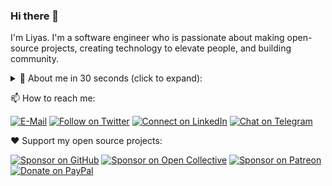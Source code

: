 ### Hi there 👋

I'm Liyas. I'm a software engineer who is passionate about making open-source projects, creating technology to elevate people, and building community.

<details>
  <summary>🙋 About me in 30 seconds (click to expand):</summary>
  <p></p>

  🔭 I’m currently working on [👽 Postwoman](https://postwoman.io), previously at [Buy Me a Coffee ☕](https://www.buymeacoffee.com).

  🌱 I’m currently learning psychology, business and finance.

  👯 I’m looking to collaborate on Vue.js / Nuxt.js projects.

  🤔 I’m looking for help with building a startup.

  💬 Ask me about web, life and happiness.

  😄 Pronouns: He / Him.

  ⚡ Fun fact: I'm a lefty.

  ![Liyas' GitHub stats](https://github-readme-stats.vercel.app/api?username=liyasthomas&show_icons=true&line_height=40&hide_title=true&hide_border=true)

  <!--START_SECTION:activity-->

</details>

📫 How to reach me:

[![E-Mail](https://img.shields.io/badge/--email?label=E-mail&logo=Gmail&style=social)](mailto:liyascthomas@gmail.com) [![Follow on Twitter](https://img.shields.io/badge/--twitter?label=Twitter&logo=Twitter&style=social)](https://twitter.com/liyasthomas) [![Connect on LinkedIn](https://img.shields.io/badge/--linkedin?label=LinkedIn&logo=LinkedIn&style=social)](https://www.linkedin.com/in/liyasthomas) [![Chat on Telegram](https://img.shields.io/badge/--telegram?label=Telegram&logo=Telegram&style=social)](https://t.me/liyasthomas)

❤️ Support my open source projects:

[![Sponsor on GitHub](https://img.shields.io/badge/--sponsors?label=GitHub%20Sponsors&logo=GitHub&style=social)](https://github.com/sponsors/postwoman-io) [![Sponsor on Open Collective](https://img.shields.io/badge/--opencollective?label=Open%20Collective&logo=Open-Collective&style=social)](https://opencollective.com/postwoman) [![Sponsor on Patreon](https://img.shields.io/badge/--patreon?label=Patreon&logo=Patreon&style=social)](https://patreon.com/liyasthomas) [![Donate on PayPal](https://img.shields.io/badge/--paypal?label=PayPal&logo=PayPal&style=social)](https://www.paypal.me/liyascthomas)

<!--
**liyasthomas/liyasthomas** is a ✨ _special_ ✨ repository because its `README.md` (this file) appears on your GitHub profile.

Here are some ideas to get you started:

- 🔭 I’m currently working on ...
- 🌱 I’m currently learning ...
- 👯 I’m looking to collaborate on ...
- 🤔 I’m looking for help with ...
- 💬 Ask me about ...
- 📫 How to reach me: ...
- 😄 Pronouns: ...
- ⚡ Fun fact: ...
-->
